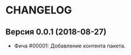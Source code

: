 CHANGELOG
====================


Версия 0.0.1 (2018-08-27)
--------------------
 - Фича #00001: Добавление контента пакета.

